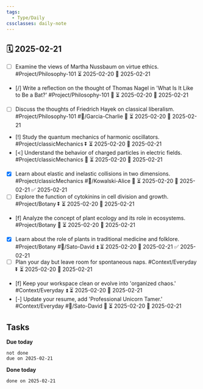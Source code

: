 ```yaml
---
tags:
  - Type/Daily
cssclasses: daily-note
---
```


## 🗓️ 2025-02-21

- [ ] Examine the views of Martha Nussbaum on virtue ethics. #Project/Philosophy-101 ⏳ 2025-02-20 📅 2025-02-21
- [/] Write a reflection on the thought of Thomas Nagel in 'What Is It Like to Be a Bat?' #Project/Philosophy-101 🔺 ⏳ 2025-02-20 📅 2025-02-21
- [ ] Discuss the thoughts of Friedrich Hayek on classical liberalism. #Project/Philosophy-101 #👤/Garcia-Charlie 🔽 ⏳ 2025-02-20 📅 2025-02-21
- [!] Study the quantum mechanics of harmonic oscillators. #Project/classicMechanics ⏬ ⏳ 2025-02-20 📅 2025-02-21
- [<] Understand the behavior of charged particles in electric fields. #Project/classicMechanics 🔼 ⏳ 2025-02-20 📅 2025-02-21
- [x] Learn about elastic and inelastic collisions in two dimensions. #Project/classicMechanics #👤/Kowalski-Alice 🔼 ⏳ 2025-02-20 📅 2025-02-21 ✅ 2025-02-21
- [ ] Explore the function of cytokinins in cell division and growth. #Project/Botany ⏬ ⏳ 2025-02-20 📅 2025-02-21
- [f] Analyze the concept of plant ecology and its role in ecosystems. #Project/Botany 🔼 ⏳ 2025-02-20 📅 2025-02-21
- [x] Learn about the role of plants in traditional medicine and folklore. #Project/Botany #👤/Sato-David ⏫ ⏳ 2025-02-20 📅 2025-02-21 ✅ 2025-02-21
- [ ] Plan your day but leave room for spontaneous naps. #Context/Everyday ⏬ ⏳ 2025-02-20 📅 2025-02-21
- [f] Keep your workspace clean or evolve into 'organized chaos.' #Context/Everyday ⏫ ⏳ 2025-02-20 📅 2025-02-21
- [-] Update your resume, add 'Professional Unicorn Tamer.' #Context/Everyday #👤/Sato-David 🔺 ⏳ 2025-02-20 📅 2025-02-21

## Tasks

**Due today**

```tasks
not done
due on 2025-02-21
```

**Done today**

```tasks
done on 2025-02-21
```
            